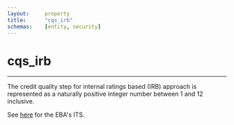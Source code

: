 ```yaml
---
layout:     property
title:      "cqs_irb"
schemas:    [entity, security]
---
```


# cqs_irb

---

The credit quality step for internal ratings based (IRB) approach is represented as a naturally positive integer number between 1 and 12 inclusive.

See [here][EBA] for the EBA's ITS.

[EBA]: https://www.eba.europa.eu/legacy/regulation-and-policy/regulatory-activities/external-credit-assessment-institutions-ecai
